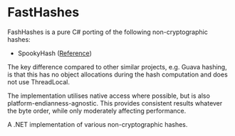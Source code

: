 # FastHashes

FashHashes is a pure C# porting of the following non-cryptographic hashes:

 - SpookyHash ([Reference](http://burtleburtle.net/bob/hash/spooky.html))


The key difference compared to other similar projects, e.g. Guava hashing, is that this has no object allocations during the hash computation and does not use ThreadLocal.

The implementation utilises native access where possible, but is also platform-endianness-agnostic. This provides consistent results whatever the byte order, while only moderately affecting performance.

A .NET implementation of various non-cryptographic hashes.
